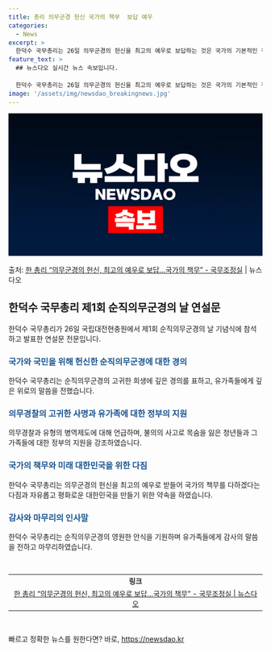 ```yaml
---
title: 총리 의무군경 헌신 국가의 책무  보답 예우
categories:
  - News
excerpt: >
  한덕수 국무총리는 26일 의무군경의 헌신을 최고의 예우로 보답하는 것은 국가의 기본적인 책무라고 강조했다. …
feature_text: >
  ## 뉴스다오 실시간 뉴스 속보입니다.

  한덕수 국무총리는 26일 의무군경의 헌신을 최고의 예우로 보답하는 것은 국가의 기본적인 책무라고 강조했다. …
image: '/assets/img/newsdao_breakingnews.jpg'
---
```


![뉴스다오 속보](/assets/img/newsdao_breakingnews.jpg)

<p>출처: <a href="https://newsdao.kr/3681" rel="dofollow">한 총리 “의무군경의 헌신, 최고의 예우로 보답…국가의 책무”  - 국무조정실</a> | 뉴스다오</p>

<h2 data-ke-size="size26">한덕수 국무총리 제1회 순직의무군경의 날 연설문</h2>
<p data-ke-size="size16">한덕수 국무총리가 26일 국립대전현충원에서 제1회 순직의무군경의 날 기념식에 참석하고 발표한 연설문 전문입니다.</p>

<h3><b><span style="color: #1a5490;">국가와 국민을 위해 헌신한 순직의무군경에 대한 경의</span></b></h3>
<p data-ke-size="size16">한덕수 국무총리는 순직의무군경의 고귀한 희생에 깊은 경의를 표하고, 유가족들에게 깊은 위로의 말씀을 전했습니다.</p>

<h3><b><span style="color: #1a5490;">의무경찰의 고귀한 사명과 유가족에 대한 정부의 지원</span></b></h3>
<p data-ke-size="size16">의무경찰과 유형의 병역제도에 대해 언급하며, 불의의 사고로 목숨을 잃은 청년들과 그 가족들에 대한 정부의 지원을 강조하였습니다.</p>

<h3><b><span style="color: #1a5490;">국가의 책무와 미래 대한민국을 위한 다짐</span></b></h3>
<p data-ke-size="size16">한덕수 국무총리는 의무군경의 헌신을 최고의 예우로 받들어 국가의 책무를 다하겠다는 다짐과 자유롭고 평화로운 대한민국을 만들기 위한 약속을 하였습니다.</p>

<h3><b><span style="color: #1a5490;">감사와 마무리의 인사말</span></b></h3>
<p data-ke-size="size16">한덕수 국무총리는 순직의무군경의 영원한 안식을 기원하며 유가족들에게 감사의 말씀을 전하고 마무리하였습니다.</p>

<p data-ke-size="size16">&nbsp;</p>
<table>
	<tbody>
		<tr>
			<td style="text-align: center; height: 17px;"><b>링크</b></td>
		</tr>
		<tr>
			<td style="text-align: center; height: 17px;"><a href="https://newsdao.kr/3681">한 총리 “의무군경의 헌신, 최고의 예우로 보답…국가의 책무”  - 국무조정실 | 뉴스다오</a></td>
		</tr>
	</tbody>
</table>
<p data-ke-size="size16">&nbsp;</p> 

빠르고 정확한 뉴스를 원한다면? 바로, <a href="https://newsdao.kr" rel="dofollow">https://newsdao.kr</a>


